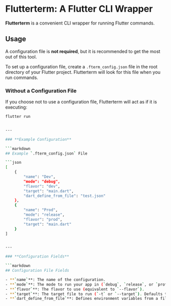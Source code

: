 # Flutterterm: A Flutter CLI Wrapper

**Flutterterm** is a convenient CLI wrapper for running Flutter commands.

## Usage

A configuration file is **not required**, but it is recommended to get the most out of this tool.  

To set up a configuration file, create a `.fterm_config.json` file in the root directory of your Flutter project. Flutterterm will look for this file when you run commands.

### Without a Configuration File

If you choose not to use a configuration file, Flutterterm will act as if it is executing:

```bash
flutter run


---

### **Example Configuration**

```markdown
## Example `.fterm_config.json` File

```json
[
    {
        "name": "Dev",
        "mode": "debug",
        "flavor": "dev",
        "target": "main.dart",
        "dart_define_from_file": "test.json"
    },
    {
        "name": "Prod",
        "mode": "release",
        "flavor": "prod",
        "target": "main.dart"
    }
]


---

### **Configuration Fields**

```markdown
## Configuration File Fields

- **`name`**: The name of the configuration.
- **`mode`**: The mode to run your app in (`debug`, `release`, or `profile`).
- **`flavor`**: The flavor to use (equivalent to `--flavor`).
- **`target`**: The target file to run (`-t` or `--target`). Defaults to `main.dart` if not specified.
- **`dart_define_from_file`**: Defines environment variables from a file (equivalent to `--dart-define-from-file`).

